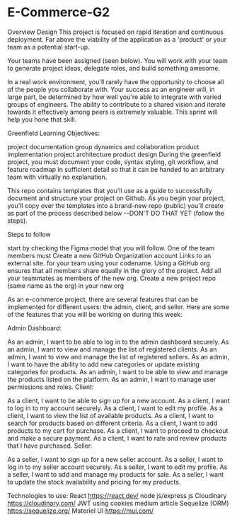 # E-Commerce-G2
Overview
Design
This project is focused on rapid iteration and continuous deployment. Far above the viability of the application as a 'product' or your team as a potential start-up.

Your teams have been assigned (seen below). You will work with your team to generate project ideas, delegate roles, and build something awesome.

In a real work environment, you'll rarely have the opportunity to choose all of the people you collaborate with. Your success as an engineer will, in large part, be determined by how well you're able to integrate with varied groups of engineers. The ability to contribute to a shared vision and iterate towards it effectively among peers is extremely valuable. This sprint will help you hone that skill.

Greenfield Learning Objectives:

project documentation
group dynamics and collaboration
product implementation
project architecture
product design
During the greenfield project, you must document your code, syntax styling, git workflow, and feature roadmap in sufficient detail so that it can be handed to an arbitrary team with virtually no explanation.

This repo contains templates that you'll use as a guide to successfully document and structure your project on Github. As you begin your project, you'll copy over the templates into a brand-new repo (public) you'll create as part of the process described below --DON'T DO THAT YET (follow the steps).


Steps to follow

start by checking the Figma model that you will follow.
One of the team members must Create a new GitHub Organization account  Links to an external site. for your team using your codename. Using a GitHub org ensures that all members share equally in the glory of the project.
 Add all your teammates as members of the new org.
 Create a new project repo (same name as the org) in your new org

As an e-commerce project, there are several features that can be implemented for different users: the admin, client, and seller. Here are some of the features that you will be working on during this week:

Admin Dashboard:

As an admin, I want to be able to log in to the admin dashboard securely.
As an admin, I want to view and manage the list of registered clients.
As an admin, I want to view and manage the list of registered sellers.
As an admin, I want to have the ability to add new categories or update existing categories for products.
As an admin, I want to be able to view and manage the products listed on the platform.
As an admin, I want to manage user permissions and roles.
Client:

As a client, I want to be able to sign up for a new account.
As a client, I want to log in to my account securely.
As a client, I want to edit my profile.
As a client, I want to view the list of available products.
As a client, I want to search for products based on different criteria.
As a client, I want to add products to my cart for purchase.
As a client, I want to proceed to checkout and make a secure payment.
As a client, I want to rate and review products that I have purchased.
Seller:

As a seller, I want to sign up for a new seller account.
As a seller, I want to log in to my seller account securely.
As a seller, I want to edit my profile.
As a seller, I want to add and manage my products for sale.
As a seller, I want to update the stock availability and pricing for my products.

 
Technologies to use:
React https://react.dev/
node js/express js
Cloudinary https://cloudinary.com/
JWT using cookies medium article
Sequelize (ORM) https://sequelize.org/
Materiel UI https://mui.com/ 
 
